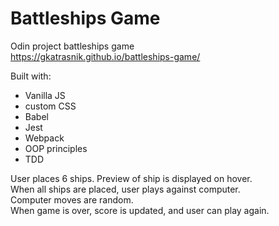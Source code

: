 # Battleships Game
Odin project battleships game\
https://gkatrasnik.github.io/battleships-game/


Built with:
- Vanilla JS 
- custom CSS
- Babel
- Jest
- Webpack
- OOP principles
- TDD 

User places 6 ships. Preview of ship is displayed on hover.\
When all ships are placed, user plays against computer.\
Computer moves are random.\
When game is over, score is updated, and user can play again.
